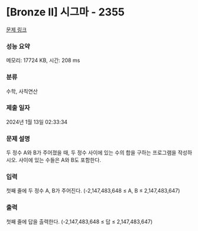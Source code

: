 # [Bronze II] 시그마 - 2355

[문제 링크](https://www.acmicpc.net/problem/2355) 

### 성능 요약

메모리: 17724 KB, 시간: 208 ms

### 분류

수학, 사칙연산

### 제출 일자

2024년 1월 13일 02:33:34

### 문제 설명

<p>두 정수 A와 B가 주어졌을 때, 두 정수 사이에 있는 수의 합을 구하는 프로그램을 작성하시오. 사이에 있는 수들은 A와 B도 포함한다.</p>

### 입력 

 <p>첫째 줄에 두 정수 A, B가 주어진다. (-2,147,483,648 ≤ A, B ≤ 2,147,483,647)</p>

### 출력 

 <p>첫째 줄에 답을 출력한다. (-2,147,483,648 ≤ 답 ≤ 2,147,483,647)</p>

